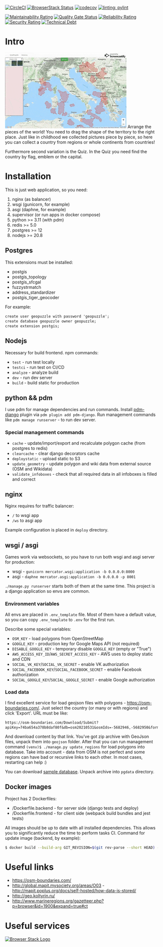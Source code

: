 [![CircleCI](https://circleci.com/gh/TyVik/geopuzzle.svg?style=svg)](https://circleci.com/gh/TyVik/geopuzzle)
[![BrowserStack Status](https://www.browserstack.com/automate/badge.svg?badge_key=Fbm86tXoBBqACUnFaJqP)](https://www.browserstack.com/automate/public-build/Fbm86tXoBBqACUnFaJqP)
[![codecov](https://codecov.io/gh/TyVik/geopuzzle/branch/develop/graph/badge.svg)](https://codecov.io/gh/TyVik/geopuzzle)
[![linting: pylint](https://img.shields.io/badge/linting-pylint-yellowgreen)](https://github.com/pylint-dev/pylint)


[![Maintainability Rating](https://sonarcloud.io/api/project_badges/measure?project=TyVik_geopuzzle&metric=sqale_rating)](https://sonarcloud.io/dashboard?id=TyVik_geopuzzle)
[![Quality Gate Status](https://sonarcloud.io/api/project_badges/measure?project=TyVik_geopuzzle&metric=alert_status)](https://sonarcloud.io/dashboard?id=TyVik_geopuzzle)
[![Reliability Rating](https://sonarcloud.io/api/project_badges/measure?project=TyVik_geopuzzle&metric=reliability_rating)](https://sonarcloud.io/dashboard?id=TyVik_geopuzzle)
[![Security Rating](https://sonarcloud.io/api/project_badges/measure?project=TyVik_geopuzzle&metric=security_rating)](https://sonarcloud.io/dashboard?id=TyVik_geopuzzle)
[![Technical Debt](https://sonarcloud.io/api/project_badges/measure?project=TyVik_geopuzzle&metric=sqale_index)](https://sonarcloud.io/dashboard?id=TyVik_geopuzzle)

# Intro

![geopuzzle](https://github.com/TyVik/geopuzzle/raw/1e8c970da66e35d8e11f9805355c7d041c7ebc95/static/images/puzzle.gif) 
Arrange the pieces of the world! You need to drag the shape of the territory to the right place. 
Just like in childhood we collected pictures piece by piece, so here you can collect a country 
from regions or whole continents from countries! 

Furthermore second variation is the Quiz. In the Quiz you need find the country by flag, emblem 
or the capital. 

# Installation

This is just web application, so you need:

1. nginx (as balancer)
2. wsgi (gunicorn, for example)
3. asgi (daphne, for example)
4. supervisor (or run apps in docker compose)
5. python >= 3.11 (with pdm)
6. redis >= 5.0
7. postgres >= 12
8. nodejs >= 20.8

## Postgres

This extensions must be installed:

- postgis
- postgis_topology
- postgis_sfcgal
- fuzzystrmatch
- address_standardizer
- postgis_tiger_geocoder

For example:

```postgresql
create user geopuzzle with password 'geopuzzle';
create database geopuzzle owner geopuzzle;
create extension postgis;
```

## Nodejs

Necessary for build frontend. npm commands:

- `test` - run test locally
- `testci` - run test on CI/CD
- `analyze` - analyze build
- `dev` - run dev server
- `build` - build static for production

## python && pdm

I use pdm for manage dependencies and run commands. Install [pdm-django](https://pypi.org/project/pdm-django/) plugin via `pdm plugin add pdm-django`. 
Run management commands like `pdm manage runserver` - to run dev server.

### Special management commands

- `cache` - update/import/export and recalculate polygon cache (from postgres to redis)
- `clearcache` - clear django decorators cache
- `deploystatic` - upload static to S3
- `update_geometry` - update polygon and wiki data from external source (OSM and Wikidata)
- `validate_infoboxes` - check that all required data in all infoboxes is filled and correct

## nginx

Nginx requires for traffic balancer:

- `/` to wsgi app
- `/ws` to asgi app

Example configuration is placed in `deploy` directory.

## wsgi / asgi

Games work via websockets, so you have to run both wsgi and asgi server for production:

- wsgi - `gunicorn mercator.wsgi:application -b 0.0.0.0:8000`
- asgi - `daphne mercator.asgi:application -b 0.0.0.0 -p 8001`

`./manage.py runserver` starts both of them at the same time. This project is a django application so envs are common.

### Environment variables

All envs are placed in `.env_template` file. Most of them have a default value, so you can copy `.env_template` to `.env` for the first run.

Describe some special variables:

- `OSM_KEY` - load polygons from OpenStreetMap
- `GOOGLE_KEY` - production key for Google Maps API (not required)
- `DISABLE_GOOGLE_KEY` - temporary disable `GOOGLE_KEY` (empty or "True")
- `AWS_ACCESS_KEY_ID`/`AWS_SECRET_ACCESS_KEY` - AWS uses to deploy static and CDN
- `SOCIAL_VK_KEY`/`SOCIAL_VK_SECRET` - enable VK authorization
- `SOCIAL_FACEBOOK_KEY`/`SOCIAL_FACEBOOK_SECRET` - enable Facebook authorization
- `SOCIAL_GOOGLE_KEY`/`SOCIAL_GOOGLE_SECRET` - enable Google authorization

### Load data

I find excellent service for load geojson files with polygons - https://osm-boundaries.com/.
Just select the country (or many or with regions) and click 'Export'. URL must be like:
```
https://osm-boundaries.com/Download/Submit?apiKey=74ba654a378b8daf80f&db=osm20210531&osmIds=-5682946,-5682950&format=GeoJSON&srid=4326
```
And download content by that link. You've got zip archive with GeoJson files, unpack them into `geojson` folder.
After that you can run management command `(venv)$ ./manage.py update_regions` for load polygons into database.
Take into account - data from OSM is not perfect and some regions can have bad or recursive links to each other.
In most cases, restarting can help :) 

You can download [sample database](https://drive.google.com/open?id=1H_JUXr39Q-W2_153qHgbQD80FOUSU-JM).
Unpack archive into `pgdata` directory.

## Docker images

Project has 2 Dockerfiles:

* /Dockerfile.backend - for server side (django tests and deploy)
* /Dockerfile.frontend - for client side (webpack build bundles and jest tests)

All images should be up to date with all installed dependencies. This allows you to significantly reduce the time to perform tasks CI.
Command for update image (backend, by example):

```bash
$ docker build --build-arg GIT_REVISION=$(git rev-parse --short HEAD) -t tyvik/geopuzzle:backend --target backend -f Dockerfile.backend .
```

# Useful links

* https://osm-boundaries.com/
* http://global.mapit.mysociety.org/areas/O03 - http://mapit.poplus.org/docs/self-hosted/how-data-is-stored/
* http://geo.koltyrin.ru/
* http://www.marineregions.org/gazetteer.php?p=browser&id=1900&expand=true#ct

# Useful services

[<img src="https://cloud.githubusercontent.com/assets/7864462/12837037/452a17c6-cb73-11e5-9f39-fc96893bc9bf.png" alt="Browser Stack Logo" width="400">](https://www.browserstack.com/)